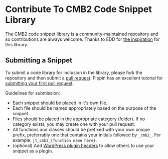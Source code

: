 # Contribute To CMB2 Code Snippet Library

The CMB2 code snippet library is a community-maintained repository and so contributions are always welcome. Thanks to EDD for [the inspiration](https://github.com/easydigitaldownloads/library) for this library.

## Submitting a Snippet

To submit a code library for inclusion in the library, please fork the repository and then submit a [pull request](https://github.com/jtsternberg/CMB2-Snippet-Library/pulls). Pippin has an excellent tutorial for [submitting your first pull request](http://pippinsplugins.com/submitting-your-first-pull-request/).

Guidelines for submission:

- Each snippet should be placed in it's own file.
- Each file should be named appropriately based on the purpose of the snippet.
- Files should be placed in the appropriate category (folder). If no category exists, you may create one with your pull request.
- All functions and classes should be prefixed with your own unique prefix, preferrably one that contains your initials followed by `_cmb2_`. For example: `jt_cmb2_{function name here}`.
- (optional) Add [WordPress plugin headers](http://codex.wordpress.org/File_Header#Plugin_File_Header_Example) to allow others to use your snippet as a plugin.
